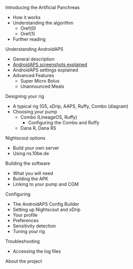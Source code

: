 Introducing the Artificial Panchreas
 *	How it works
 *	Understanding the algorithm
    *	Oref(0) 
    *	Oref(1)
 *	Further reading
	
Understanding AndroidAPS
 *	General description
 *	[AndroidAPS screenshots explained](/Understanding_AndroidAPS/Screenshots)
 *	AndroidAPS settings explained
 *	Advanced Features
    * Super Micro Bolus
    * Unannounced Meals
	
Designing your rig
 *	A typical rig (G5, xDrip, AAPS, Ruffy, Combo (diagram)
 *	Choosing your pump
    * Combo (LineageOS, Ruffy)
      * Configuring the Combo and Ruffy
    * Dana R, Dana RS

Nightscout options
 *	Build your own server
 *	Using ns.10be.de
		
Building the software
 * What you will need
 * Building the APK
 * Linking to your pump and CGM

Configuring
 *	The AndroidAPS Config Builder
 *  Setting up Nightscout and xDrip
 *  Your profile
 *	Preferences
 *	Sensitivity detection
 *	Tuning your rig
 	
Troubleshooting
 * Accessing the log files

About the project
